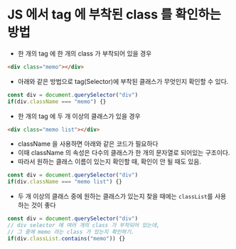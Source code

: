# JS 에서 tag 에 부착된 class 를 확인하는 방법
- 한 개의 tag 에 한 개의 class 가 부착되어 있을 경우
```html
<div class="memo"></div>
```

- 아래와 같은 방법으로 tag(Selector)에 부착된 클래스가 무엇인지 확인할 수 있다.
```javascript
const div = document.querySelector("div")
if(div.className === "memo") {}
```

- 한 개의 tag 에 두 개 이상의 클래스가 있을 경우
```html
<div class="memo list"></div>
```

- className 을 사용하면 아래와 같은 코드가 필요하다
- 이때 className 의 속성은 다수의 클래스가 한 개의 문자열로 되어있는 구조이다.
- 따라서 원하는 클래스 이름이 있는지 확인할 때, 확인이 안 될 때도 있음.
```javascript
const div = document.querySelector("div")
if(div.className === "memo list") {}
```
- 두 개 이상의 클래스 중에 원하는 클래스가 있는지 찾을 때에는 `classList`를 사용하는 것이 좋다
```javascript
const div = document.querySelector("div")
// div selector 에 여러 개의 class 가 부착되어 있는데, 
// 그 중에 memo 라는 class 가 있는지 확인하기.
if(div.classList.contains("memo")) {}
```